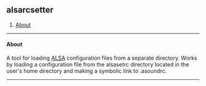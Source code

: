 ## alsarcsetter

1. [About](README.md#about)

---

#### About

A tool for loading [ALSA](https://alsa-project.org/) configuration files from a separate directory. Works by loading a configuration file from the alsasetrc directory located in the user's home directory and making a symbolic link to .asoundrc.

---
